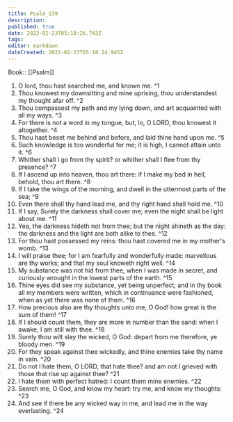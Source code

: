 ```yaml
---
title: Psalm_139
description: 
published: true
date: 2022-02-23T05:10:26.743Z
tags: 
editor: markdown
dateCreated: 2022-02-23T05:10:24.945Z
---
```


 Book:: [[Psalm]]
 1. O lord, thou hast searched me, and known me. ^1
 2. Thou knowest my downsitting and mine uprising, thou understandest my thought afar off. ^2
 3. Thou compassest my path and my lying down, and art acquainted with all my ways. ^3
 4. For there is not a word in my tongue, but, lo, O LORD, thou knowest it altogether. ^4
 5. Thou hast beset me behind and before, and laid thine hand upon me. ^5
 6. Such knowledge is too wonderful for me; it is high, I cannot attain unto it. ^6
 7. Whither shall I go from thy spirit? or whither shall I flee from thy presence? ^7
 8. If I ascend up into heaven, thou art there: if I make my bed in hell, behold, thou art there. ^8
 9. If I take the wings of the morning, and dwell in the uttermost parts of the sea; ^9
 10. Even there shall thy hand lead me, and thy right hand shall hold me. ^10
 11. If I say, Surely the darkness shall cover me; even the night shall be light about me. ^11
 12. Yea, the darkness hideth not from thee; but the night shineth as the day: the darkness and the light are both alike to thee. ^12
 13. For thou hast possessed my reins: thou hast covered me in my mother's womb. ^13
 14. I will praise thee; for I am fearfully and wonderfully made: marvellous are thy works; and that my soul knoweth right well. ^14
 15. My substance was not hid from thee, when I was made in secret, and curiously wrought in the lowest parts of the earth. ^15
 16. Thine eyes did see my substance, yet being unperfect; and in thy book all my members were written, which in continuance were fashioned, when as yet there was none of them. ^16
 17. How precious also are thy thoughts unto me, O God! how great is the sum of them! ^17
 18. If I should count them, they are more in number than the sand: when I awake, I am still with thee. ^18
 19. Surely thou wilt slay the wicked, O God: depart from me therefore, ye bloody men. ^19
 20. For they speak against thee wickedly, and thine enemies take thy name in vain. ^20
 21. Do not I hate them, O LORD, that hate thee? and am not I grieved with those that rise up against thee? ^21
 22. I hate them with perfect hatred: I count them mine enemies. ^22
 23. Search me, O God, and know my heart: try me, and know my thoughts: ^23
 24. And see if there be any wicked way in me, and lead me in the way everlasting. ^24
